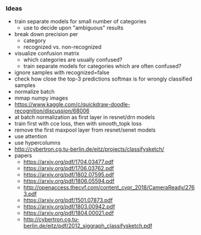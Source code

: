 ### Ideas

* train separate models for small number of categories
  * use to decide upon "ambiguous" results
* break down precision per
  * category
  * recognized vs. non-recognized
* visualize confusion matrix
  * which categories are usually confused?
  * train separate models for categories which are often confused?
* ignore samples with recognized=false
* check how close the top-3 predictions softmax is for wrongly classified samples
* normalize batch
* mmap numpy images
* https://www.kaggle.com/c/quickdraw-doodle-recognition/discussion/68006
* at batch normalization as first layer in resnet/drn models
* train first with cce loss, then with smooth_topk loss
* remove the first maxpool layer from resnet/senet models
* use attention
* use hypercolumns
* http://cybertron.cg.tu-berlin.de/eitz/projects/classifysketch/
* papers
  * https://arxiv.org/pdf/1704.03477.pdf
  * https://arxiv.org/pdf/1706.03762.pdf
  * https://arxiv.org/pdf/1802.07595.pdf
  * https://arxiv.org/pdf/1806.05594.pdf
  * http://openaccess.thecvf.com/content_cvpr_2018/CameraReady/2763.pdf
  * https://arxiv.org/pdf/1501.07873.pdf
  * https://arxiv.org/pdf/1803.00942.pdf
  * https://arxiv.org/pdf/1804.00021.pdf
  * http://cybertron.cg.tu-berlin.de/eitz/pdf/2012_siggraph_classifysketch.pdf
